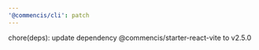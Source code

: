 ```yaml
---
'@commencis/cli': patch
---
```


chore(deps): update dependency @commencis/starter-react-vite to v2.5.0
